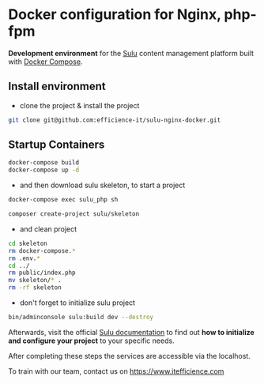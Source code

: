 # Docker configuration for Nginx, php-fpm

**Development environment** for the [Sulu](https://sulu.io/) content management platform built with
[Docker Compose](https://docs.docker.com/compose/).

## Install environment
- clone the project & install the project
```bash
git clone git@github.com:efficience-it/sulu-nginx-docker.git
```

## Startup Containers
```bash
docker-compose build
docker-compose up -d
```

- and then download sulu skeleton, to start a project
```bash
docker-compose exec sulu_php sh

composer create-project sulu/skeleton
```
- and clean project
```bash
cd skeleton
rm docker-compose.*
rm .env.*
cd ../
rm public/index.php
mv skeleton/* .
rm -rf skeleton
```
- don't forget to initialize sulu project
```bash
bin/adminconsole sulu:build dev --destroy
```
Afterwards, visit the official [Sulu documentation](http://docs.sulu.io/en/latest/book/getting-started.html) to find out **how to initialize and configure your project** to your specific needs.

After completing these steps the services are accessible via the localhost.

To train with our team, contact us on https://www.itefficience.com